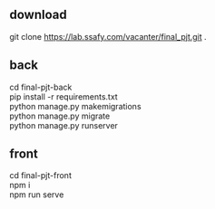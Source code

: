 ## download
git clone https://lab.ssafy.com/vacanter/final_pjt.git .<br>


## back
cd final-pjt-back<br>
pip install -r requirements.txt<br>
python manage.py makemigrations<br>
python manage.py migrate<br>
python manage.py runserver<br>


## front
cd final-pjt-front<br>
npm i<br>
npm run serve<br>
